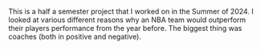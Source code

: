 This is a half a semester project that I worked on in the Summer of 2024. I looked at various different reasons why an NBA team would outperform their players performance from the year before. The biggest thing was coaches (both in positive and negative).
